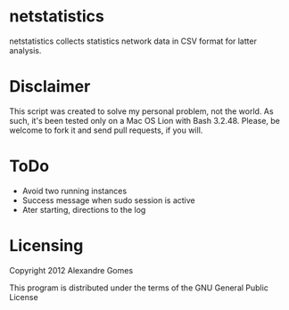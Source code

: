 netstatistics
=============

netstatistics collects statistics network data in CSV format for latter analysis.

# Disclaimer

This script was created to solve my personal problem, not the world. As such, it's been tested only on a Mac OS Lion with Bash 3.2.48. Please, be welcome to fork it and send pull requests, if you will.

# ToDo

* Avoid two running instances
* Success message when sudo session is active
* Ater starting, directions to the log

# Licensing

Copyright 2012 Alexandre Gomes

This program is distributed under the terms of the GNU General Public License 